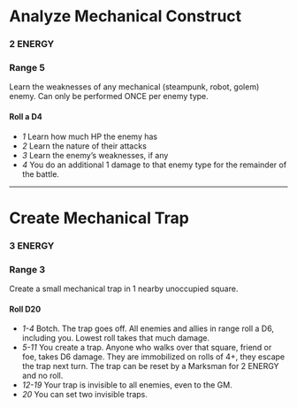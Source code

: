 # Analyze Mechanical Construct
### 2 ENERGY
### Range 5

Learn the weaknesses of any mechanical (steampunk, robot, golem) enemy.  Can only be performed ONCE per enemy type.

#### Roll a D4

* _1_ Learn how much HP the enemy has
* _2_ Learn the nature of their attacks
* _3_ Learn the enemy’s weaknesses, if any
* _4_ You do an additional 1 damage to that enemy type for the remainder of the battle.

-----

# Create Mechanical Trap
### 3 ENERGY
### Range 3

Create a small mechanical trap in 1 nearby unoccupied square.

#### Roll D20

* _1-4_   Botch.  The trap goes off.  All enemies and allies in range roll a D6, including you.  Lowest roll takes that much damage.
* _5-11_  You create a trap.  Anyone who walks over that square, friend or foe, takes D6 damage.  They are immobilized on rolls of 4+, they escape the trap next turn.  The trap can be reset by a Marksman for 2 ENERGY and no roll.
* _12-19_ Your trap is invisible to all enemies, even to the GM.
* _20_    You can set two invisible traps.
